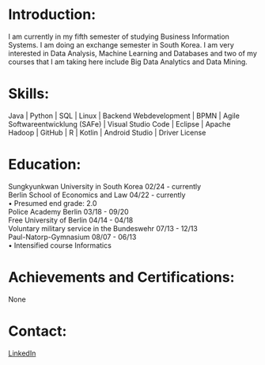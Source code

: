 # Introduction:

I am currently in my fifth semester of studying Business Information Systems. I am doing an exchange semester in South Korea. I am very interested in Data Analysis, Machine Learning and Databases and two of my courses that I am taking here include Big Data Analytics and Data Mining.

# Skills:

Java | Python | SQL | Linux | Backend Webdevelopment | BPMN | Agile Softwareentwicklung (SAFe) | Visual Studio Code | Eclipse | Apache Hadoop | GitHub | R | Kotlin | Android Studio | Driver License

# Education:

Sungkyunkwan University in South Korea 02/24 - currently  
Berlin School of Economics and Law 04/22 - currently \
•	Presumed end grade: 2.0 \
Police Academy Berlin 03/18 - 09/20  
Free University of Berlin 04/14 - 04/18 \
Voluntary military service in the Bundeswehr 07/13 - 12/13  
Paul-Natorp-Gymnasium 08/07 - 06/13 \
•	Intensified course Informatics


# Achievements and Certifications: 
None

# Contact: 
[LinkedIn](https://www.linkedin.com/in/nicolas-jobstvogt/)
